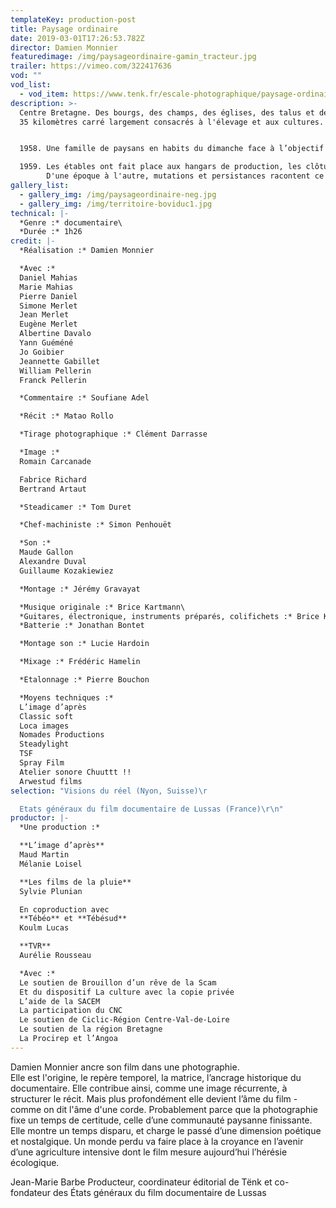 ```yaml
---
templateKey: production-post
title: Paysage ordinaire
date: 2019-03-01T17:26:53.782Z
director: Damien Monnier
featuredimage: /img/paysageordinaire-gamin_tracteur.jpg
trailer: https://vimeo.com/322417636
vod: ""
vod_list:
  - vod_item: https://www.tenk.fr/escale-photographique/paysage-ordinaire.html
description: >-
  Centre Bretagne. Des bourgs, des champs, des églises, des talus et des haies,
  35 kilomètres carré largement consacrés à l'élevage et aux cultures.


  1958. Une famille de paysans en habits du dimanche face à l’objectif du photographe pour les noces d’or des plus vieux.

  1959. Les étables ont fait place aux hangars de production, les clôtures électriques ont remplacé les haies. Mais toujours, la terre, l'animal, l'eau, le sang, la merde… Les plus jeunes de la photo s’apprêtent à prendre leur retraite d'agriculteurs.
        D'une époque à l'autre, mutations et persistances racontent ce monde et ses pratiques au cœur desquelles le progrès résonne avec l'image de soi.
gallery_list:
  - gallery_img: /img/paysageordinaire-neg.jpg
  - gallery_img: /img/territoire-boviduc1.jpg
technical: |-
  *Genre :* documentaire\
  *Durée :* 1h26
credit: |-
  *Réalisation :* Damien Monnier

  *Avec :*
  Daniel Mahias
  Marie Mahias
  Pierre Daniel
  Simone Merlet
  Jean Merlet
  Eugène Merlet
  Albertine Davalo
  Yann Guéméné
  Jo Goibier
  Jeannette Gabillet
  William Pellerin
  Franck Pellerin

  *Commentaire :* Soufiane Adel

  *Récit :* Matao Rollo

  *Tirage photographique :* Clément Darrasse

  *Image :* 
  Romain Carcanade

  Fabrice Richard
  Bertrand Artaut

  *Steadicamer :* Tom Duret

  *Chef-machiniste :* Simon Penhouët

  *Son :*
  Maude Gallon
  Alexandre Duval
  Guillaume Kozakiewiez

  *Montage :* Jérémy Gravayat

  *Musique originale :* Brice Kartmann\
  *Guitares, électronique, instruments préparés, colifichets :* Brice Kartmann\
  *Batterie :* Jonathan Bontet

  *Montage son :* Lucie Hardoin

  *Mixage :* Frédéric Hamelin

  *Etalonnage :* Pierre Bouchon

  *Moyens techniques :*
  L’image d’après
  Classic soft
  Loca images
  Nomades Productions
  Steadylight
  TSF
  Spray Film
  Atelier sonore Chuuttt !!
  Arwestud films
selection: "Visions du réel (Nyon, Suisse)\r

  Etats généraux du film documentaire de Lussas (France)\r\n"
productor: |-
  *Une production :*

  **L’image d’après** 
  Maud Martin
  Mélanie Loisel

  **Les films de la pluie** 
  Sylvie Plunian

  En coproduction avec 
  **Tébéo** et **Tébésud** 
  Koulm Lucas

  **TVR**
  Aurélie Rousseau

  *Avec :*
  Le soutien de Brouillon d’un rêve de la Scam
  Et du dispositif La culture avec la copie privée
  L’aide de la SACEM 
  La participation du CNC
  Le soutien de Ciclic-Région Centre-Val-de-Loire
  Le soutien de la région Bretagne
  La Procirep et l’Angoa
---
```

Damien Monnier ancre son film dans une photographie. \
Elle est l'origine, le repère temporel, la matrice, l’ancrage historique du documentaire. Elle contribue ainsi, comme une image récurrente, à structurer le récit. Mais plus profondément elle devient l’âme du film - comme on dit l'âme d'une corde. Probablement parce que la photographie fixe un temps de certitude, celle d’une communauté paysanne finissante. Elle montre un temps disparu, et charge le passé d’une dimension poétique et nostalgique. Un monde perdu va faire place à la croyance en l’avenir d’une agriculture intensive dont le film mesure aujourd’hui l’hérésie écologique.

Jean-Marie Barbe
Producteur, coordinateur éditorial de Tënk
et co-fondateur des États généraux du film documentaire de Lussas